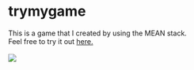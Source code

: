 # trymygame
This is a game that I created by using the MEAN stack.
<br/>Feel free to try it out <a href="https://aqueous-lake-49247.herokuapp.com" target="_blank">here.<a/>
<br/><br/>
<img src="https://cdn-images-1.medium.com/max/785/1*jaSIDcOmluf97OKazeaHXg.png">
